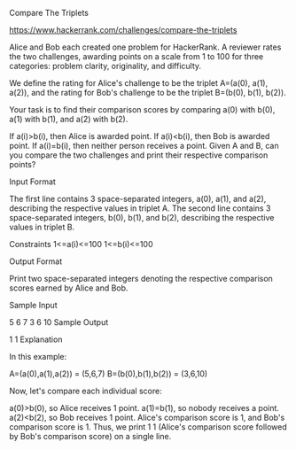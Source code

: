 Compare The Triplets

 https://www.hackerrank.com/challenges/compare-the-triplets

Alice and Bob each created one problem for HackerRank. A reviewer rates the two challenges, awarding points 
on a scale from 1 to 100 for three categories: problem clarity, originality, and difficulty.

We define the rating for Alice's challenge to be the triplet A=(a(0), a(1), a(2)), and the rating 
for Bob's challenge to be the triplet B=(b(0), b(1), b(2)).

Your task is to find their comparison scores by comparing a(0) with b(0), a(1) with b(1), and a(2) with b(2).

If a(i)>b(i), then Alice is awarded  point.
If a(i)<b(i), then Bob is awarded  point.
If a(i)=b(i), then neither person receives a point.
Given A and B, can you compare the two challenges and print their respective comparison points?

Input Format

The first line contains 3 space-separated integers, a(0), a(1), and a(2), describing the respective values in triplet A. 
The second line contains 3 space-separated integers, b(0), b(1), and b(2), describing the respective values in triplet B.

Constraints
1<=a(i)<=100
1<=b(i)<=100

Output Format

Print two space-separated integers denoting the respective comparison scores earned by Alice and Bob.

Sample Input

5 6 7
3 6 10
Sample Output

1 1 
Explanation

In this example:

A=(a(0),a(1),a(2)) = (5,6,7)
B=(b(0),b(1),b(2)) = (3,6,10)

Now, let's compare each individual score:

a(0)>b(0), so Alice receives 1 point.
a(1)=b(1), so nobody receives a point.
a(2)<b(2), so Bob receives 1 point.
Alice's comparison score is 1, and Bob's comparison score is 1. Thus, we print 1 1 
(Alice's comparison score followed by Bob's comparison score) on a single line.
